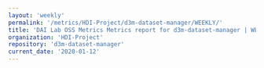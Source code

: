 ```yaml
---
layout: 'weekly'
permalink: '/metrics/HDI-Project/d3m-dataset-manager/WEEKLY/'
title: 'DAI Lab OSS Metrics Metrics report for d3m-dataset-manager | WEEKLY-REPORT-2020-01-12'
organization: 'HDI-Project'
repository: 'd3m-dataset-manager'
current_date: '2020-01-12'
---
```

